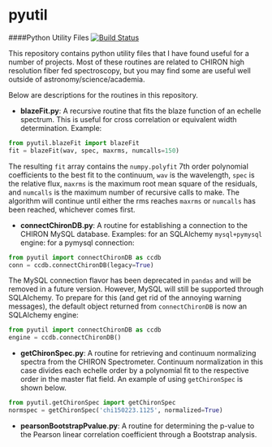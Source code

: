 pyutil
======

####Python Utility Files
[![Build Status](https://travis-ci.org/mattgiguere/pyutil.svg?branch=master)](https://travis-ci.org/mattgiguere/pyutil)

This repository contains python utility files that I have found useful for a number of projects. Most of these routines are related to CHIRON high resolution fiber fed spectroscopy, but you may find some are useful well outside of astronomy/science/academia.

Below are descriptions for the routines in this repository.

- **blazeFit.py**: A recursive routine that fits the blaze function of an echelle spectrum. This is useful for cross correlation or equivalent width determination.
Example:
```python
from pyutil.blazeFit import blazeFit
fit = blazeFit(wav, spec, maxrms, numcalls=150)
```
The resulting `fit` array contains the `numpy.polyfit` 7th order polynomial coefficients to the best fit to the continuum, `wav` is the wavelength, `spec` is the relative flux, `maxrms` is the maximum root mean square of the residuals, and `numcalls` is the maximum number of recursive calls to make. The algorithm will continue until either the rms reaches `maxrms` or `numcalls` has been reached, whichever comes first.


- **connectChironDB.py**: A routine for establishing a connection to the CHIRON MySQL database.
Examples:
for an SQLAlchemy `mysql+pymysql` engine:
for a pymysql connection:
```python
from pyutil import connectChironDB as ccdb
conn = ccdb.connectChironDB(legacy=True)
```
The MySQL connection flavor has been deprecated in `pandas` and will be removed in a future version. However, MySQL will still be supported through SQLAlchemy. To prepare for this (and get rid of the annoying warning messages), the default object returned from `connectChironDB` is now an SQLAlchemy engine:
```python
from pyutil import connectChironDB as ccdb
engine = ccdb.connectChironDB()
```
- **getChironSpec.py**: A routine for retrieving and continuum normalizing spectra from the CHIRON Spectrometer. Continuum normalization in this case divides each echelle order by a polynomial fit to the respective order in the master flat field. An example of using `getChironSpec` is shown below.
```python
from pyutil.getChironSpec import getChironSpec
normspec = getChironSpec('chi150223.1125', normalized=True)
```

- **pearsonBootstrapPvalue.py**: A routine for determining the p-value to the Pearson linear correlation coefficient through a Bootstrap analysis.
